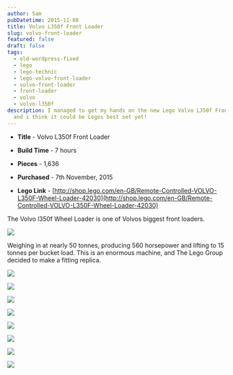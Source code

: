```yaml
---
author: Sam
pubDatetime: 2015-11-08
title: Volvo L350f Front Loader
slug: volvo-front-loader
featured: false
draft: false
tags:
  - old-wordpress-fixed
  - lego
  - lego-technic
  - lego-volvo-front-loader
  - volvo-front-loader
  - front-loader
  - volvo
  - volvo-l350f
description: I managed to get my hands on the new Lego Volvo L350f Front Loader
  and i think it could be Legos best set yet!
---
```

*   **Title** - Volvo L350f Front Loader
    
*   **Build Time** - 7 hours
    
*   **Pieces** - 1,636
    
*   **Purchased** - 7th November, 2015
    
*   **Lego Link** - [http://shop.lego.com/en-GB/Remote-Controlled-VOLVO-L350F-Wheel-Loader-42030](http://shop.lego.com/en-GB/Remote-Controlled-VOLVO-L350F-Wheel-Loader-42030)
    

The Volvo l350f Wheel Loader is one of Volvos biggest front loaders.

![](/assets/2015/2015-11-07-lego-volvo-loader-42030_0344.JPG)

Weighing in at nearly 50 tonnes, producing 560 horsepower and lifting to 15 tonnes per bucket load. This is an enormous machine, and The Lego Group decided to make a fitting replica.

![](/assets/2015/2015-11-07-lego-volvo-loader-42030_0357.JPG)

![](/assets/2015/2015-11-07-lego-volvo-loader-42030_0362.JPG)

![](/assets/2015/2015-11-07-lego-volvo-loader-42030_0366.JPG)

![](/assets/2015/2015-11-07-lego-volvo-loader-42030_0375.JPG)

![](/assets/2015/2015-11-07-lego-volvo-loader-42030_0382.JPG)

![](/assets/2015/2015-11-07-lego-volvo-loader-42030_0400.JPG)

![](/assets/2015/2015-11-07-lego-volvo-loader-42030_0393.JPG)

![](/assets/2015/2015-11-07-lego-volvo-loader-42030_0391.JPG)